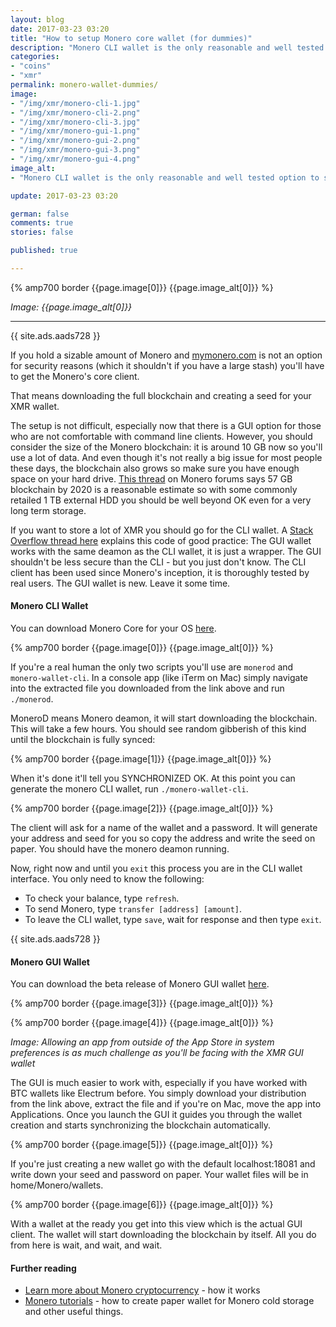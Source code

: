 ```yaml
---
layout: blog
date: 2017-03-23 03:20
title: "How to setup Monero core wallet (for dummies)"
description: "Monero CLI wallet is the only reasonable and well tested we have option to store larger amount of XMR although the graphical wallet (GUI) is out too. Finally something user-friendly. "
categories:
- "coins"
- "xmr"
permalink: monero-wallet-dummies/
image:
- "/img/xmr/monero-cli-1.jpg"
- "/img/xmr/monero-cli-2.png"
- "/img/xmr/monero-cli-3.jpg"
- "/img/xmr/monero-gui-1.png"
- "/img/xmr/monero-gui-2.png"
- "/img/xmr/monero-gui-3.png"
- "/img/xmr/monero-gui-4.png"
image_alt:
- "Monero CLI wallet is the only reasonable and well tested option to store larger amount of XMR. A graphical wallet (GUI) is out too and working though. It's probably safe but it is beta and it's always safer to wait some time with new releases to get them tested."

update: 2017-03-23 03:20

german: false
comments: true
stories: false

published: true

---
```


{% amp700 border {{page.image[0]}} {{page.image_alt[0]}} %}

_Image: {{page.image_alt[0]}}_

________________________


{{ site.ads.aads728 }}

If you hold a sizable amount of Monero and [mymonero.com](https://mymonero.com) is not an option for security reasons (which it shouldn't if you have a large stash) you'll have to get the Monero's core client.

That means downloading the full blockchain and creating a seed for your XMR wallet.

The setup is not difficult, especially now that there is a GUI option for those who are not comfortable with command line clients. However, you should consider the size of the Monero blockchain: it is around 10 GB now so you'll use a lot of data. And even though it's not really a big issue for most people these days, the blockchain also grows so make sure you have enough space on your hard drive. [This thread](https://forum.getmonero.org/20/general-discussion/315/blockchain-size-forecast) on Monero forums says 57 GB blockchain by 2020 is a reasonable estimate so with some commonly retailed 1 TB external HDD you should be well beyond OK even for a very long term storage.

If you want to store a lot of XMR you should go for the CLI wallet. A [Stack Overflow thread here](http://monero.stackexchange.com/questions/3237/is-the-gui-safe-for-storing-thousands-of-monero) explains this code of good practice: The GUI wallet works with the same deamon as the CLI wallet, it is just a wrapper. The GUI shouldn't be less secure than the CLI - but you just don't know. The CLI client has been used since Monero's inception, it is thoroughly tested by real users. The GUI wallet is new. Leave it some time.

#### Monero CLI Wallet

You can download Monero Core for your OS [here](https://getmonero.org/downloads/).

{% amp700 border {{page.image[0]}} {{page.image_alt[0]}} %}

If you're a real human the only two scripts you'll use are `monerod` and `monero-wallet-cli`. In a console app (like iTerm on Mac) simply navigate into the extracted file you downloaded from the link above and run `./monerod`.

MoneroD means Monero deamon, it will start downloading the blockchain. This will take a few hours. You should see random gibberish of this kind until the blockchain is fully synced:

{% amp700 border {{page.image[1]}} {{page.image_alt[0]}} %}

When it's done it'll tell you SYNCHRONIZED OK. At this point you can generate the monero CLI wallet, run `./monero-wallet-cli`.

{% amp700 border {{page.image[2]}} {{page.image_alt[0]}} %}

The client will ask for a name of the wallet and a password. It will generate your address and seed for you so copy the address and write the seed on paper. You should have the monero deamon running.

Now, right now and until you `exit` this process you are in the CLI wallet interface. You only need to know the following:

* To check your balance, type `refresh`.
* To send Monero, type `transfer [address] [amount]`.
* To leave the CLI wallet, type `save`, wait for response and then type `exit`.

{{ site.ads.aads728 }}


#### Monero GUI Wallet

You can download the beta release of Monero GUI wallet [here](https://getmonero.org/2016/12/22/monero-core-gui-beta-released.html).

{% amp700 border {{page.image[3]}} {{page.image_alt[0]}} %}

{% amp700 border {{page.image[4]}} {{page.image_alt[0]}} %}

_Image: Allowing an app from outside of the App Store in system preferences is as much challenge as you'll be facing with the XMR GUI wallet_

The GUI is much easier to work with, especially if you have worked with BTC wallets like Electrum before. You simply download your distribution from the link above, extract the file and if you're on Mac, move the app into Applications. Once you launch the GUI it guides you through the wallet creation and starts synchronizing the blockchain automatically.

{% amp700 border {{page.image[5]}} {{page.image_alt[0]}} %}

If you're just creating a new wallet go with the default localhost:18081 and write down your seed and password on paper. Your wallet files will be in home/Monero/wallets.

{% amp700 border {{page.image[6]}} {{page.image_alt[0]}} %}

With a wallet at the ready you get into this view which is the actual GUI client. The wallet will start downloading the blockchain by itself. All you do from here is wait, and wait, and wait.

#### Further reading

* [Learn more about Monero cryptocurrency](http://weuse.cash/monero/) - how it works
* [Monero tutorials](https://www.monero.how/) - how to create paper wallet for Monero cold storage and other useful things.
